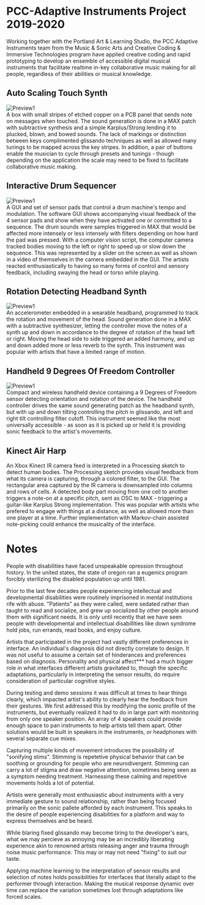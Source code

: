 
# PCC-Adaptive Instruments Project 2019-2020
Working together with the Portland Art & Learning Studio, the PCC Adaptive Instruments team from the Music & Sonic Arts and Creative Coding & Immersive Technologies program have applied creative coding and rapid prototyping to develop an ensemble of accessible digital musical instruments that facilitate realtime in-key collaborative music making for all people, regardless of their abilities or musical knowledge. 

## Auto Scaling Touch Synth
![Preview1](../master/Images/AutoScalingTouchSynth.jpg?raw=true) \
A box with small stripes of etched copper on a PCB panel that sends note on messages when touched. The sound generation is done in a MAX patch with subtractive synthesis and a simple Karplus/Strong lending it to plucked, blown, and bowed sounds. The lack of markings or distinction between keys complimented glissando techniques as well as allowed many tunings to be mapped across the key stripes. In addition, a pair of buttons enable the musician to cycle through presets and tunings - though depending on the application the scale may need to be fixed to facilitate collaborative music making.
## Interactive Drum Sequencer
![Preview1](../master/Images/InteractiveDrumSequencer.jpg?raw=true) \
A GUI and set of sensor pads that control a drum machine's tempo and modulation. The software GUI shows accompanying visual feedback of the 4 sensor pads and show when they have activated one or committed to a sequence. The drum sounds were samples triggered in MAX that would be affected more intensely or less intensely with filters depending on how hard the pad was pressed. With a computer vision script, the computer camera tracked bodies moving to the left or right to speed up or slow down the sequence. This was represented by a slider on the screen as well as shown in a video of themselves in the camera embedded in the GUI. The artists reacted enthusiastically to having so many forms of control and sensory feedback, including swaying the head or torso while playing.
## Rotation Detecting Headband Synth
![Preview1](../master/Images/RotationDetectingHeadbandSynth.jpg?raw=true) \
An accelerometer embedded in a wearable headband, programmed to track the rotation and movement of the head. Sound generation done in a MAX with a subtractive synthesizer, letting the controller move the notes of a synth up and down in accordance to the degree of rotation of the head left or right. Moving the head side to side triggered an added harmony, and up and down added more or less reverb to the synth. This instrument was popular with artists that have a limited range of motion.
## Handheld 9 Degrees Of Freedom Controller
![Preview1](../master/Images/handheld9dofsensor.jpg?raw=true) \
Compact and wireless handheld device containing a 9 Degrees of Freedom sensor detecting orientation and rotation of the device. The handheld controller drives the same sound generating patch as the headband synth, but with up and down tilting controlling the pitch in glissando, and left and right tilt controlling filter cutoff. This instrument seemed like the most universally accessible - as soon as it is picked up or held it is providing sonic feedback to the artist's movements. 
## Kinect Air Harp
An Xbox Kinect IR camera feed is interpreted in a Processing sketch to detect human bodies. The Processing sketch provides visual feedback from what its camera is capturing, through a colored filter, to the GUI. The rectangular area captured by the IR camera is downsampled into columns and rows of cells. A detected body part moving from one cell to another triggers a note-on at a specific pitch, sent as OSC to MAX - triggering a guitar-like Karplus Strong implementation. This was popular with artists who prefered to engage with things at a distance, as well as allowed more than one player at a time. Further implementation with Markov-chain assisted note-picking could enhance the musicality of the interface.


# Notes
People with disabilities have faced unspeakable opression throughout history. 
In the united states, the state of oregon ran a eugenics program forcibly sterilizing the disabled population up until 1981. 

Prior to the last few decades people experiencing intellectual and developmental disabilities were routinely imprisoned in mental institutions rife with abuse. "Patients" as they were called, were sedated rather than taught to read and socialize, and grew up socialized by other people around them with significant needs. It is only until recently that we have seen people with developmental and intellectual disabillities like down syndrome hold jobs, run errands, read books, and enjoy culture.

Artists that participated in the project had vastly different preferences in interface. An individual's diagnosis did not directly correlate to design. It was not useful to assume a certain set of hinderances and preferences based on diagnosis. Personality and physical affect*** had a much bigger role in what interfaces different artists gravitated to, though the specific adaptations, particularly in interpreting the sensor results, do require consideration of particular cognitive styles.

During testing and demo sessions it was difficult at times to hear things clearly, which impacted artist's ability to clearly hear the feedback from their gestures. We first addressed this by modifying the sonic profile of the instruments, but eventually realized it had to do in large part with monitoring from only one speaker position. An array of 4 speakers could provide enough space to pan instruments to help artists tell them apart. Other solutions would be built in speakers in the instruments, or headphones with several separate cue mixes.

Capturing multiple kinds of movement introduces the possibility of "sonifying stims". Stimming is repetetive physical behavior that can be soothing or grounding for people who are neurodivergent. Stimming can carry a lot of stigma and draw negative attention, sometimes being seen as a symptom needing treatment. Harnessing these calming and repetitive movements holds a lot of potential.

Artists were generally most enthusiastic about instruments with a very immediate gesture to sound relationship, rather than being focused primarily on the sonic pallete afforded by each instrument. This speaks to the desire of people experiencing disabilities for a platform and way to express themselves and be heard.

While blaring fixed glissando may become tiring to the developer's ears, what we may percieve as annoying may be an incredibly liberating experience akin to renowned artists releasing anger and trauma through noise music performance. This may or may not need "fixing" to suit our taste.

Applying machine learning to the interpretation of sensor results and selection of notes holds possibilities for interfaces that literally adapt to the performer through interaction. Making the musical response dynamic over time can replace the variation sometimes lost through adaptations like forced scales.
